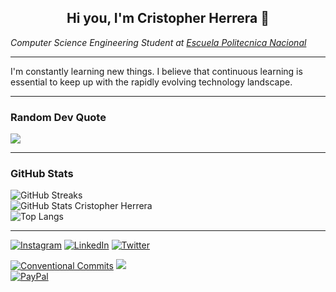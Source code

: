 <!-- Presentation -->
<h2 align="center">
  Hi you, I'm Cristopher Herrera 🚀
</h2>

<!-- Roles -->
*Computer Science Engineering Student at [Escuela Politecnica Nacional](https://www.epn.edu.ec/)*

---

I'm constantly learning new things. I believe that continuous learning is essential to keep up with the rapidly evolving technology landscape.

---

### Random Dev Quote

![](https://quotes-github-readme.vercel.app/api?type=horizontal&theme=tokyonight)

---

### GitHub Stats

![GitHub Streaks](https://github-readme-streak-stats.herokuapp.com/?user=cristoxdxd&layout=compact&langs_count=10&count_private=true,issues&show_icons=true&show_owner=true&theme=tokyonight)  
![GitHub Stats Cristopher Herrera](https://github-readme-stats.vercel.app/api?username=cristoxdxd&count_private=true,issues&show_icons=true&show_owner=true&theme=tokyonight)  
![Top Langs](https://github-readme-stats.vercel.app/api/top-langs?username=cristoxdxd&layout=compact&langs_count=10&count_private=true,issues&show_icons=true&show_owner=true&theme=tokyonight&hide=css,html,javascript,java,typescript)

---

[![Instagram](https://img.shields.io/badge/Instagram-%23E4405F.svg?logo=Instagram&logoColor=white)](https://instagram.com/cristo.dev) [![LinkedIn](https://img.shields.io/badge/LinkedIn-%230077B5.svg?logo=linkedin&logoColor=white)](https://linkedin.com/in/cristoxdxd) [![Twitter](https://img.shields.io/badge/Twitter-%231DA1F2.svg?logo=Twitter&logoColor=white)](https://twitter.com/cristoxdxd_tw) 

[![Conventional Commits](https://img.shields.io/badge/Conventional%20Commits-1.0.0-yellow.svg)](https://conventionalcommits.org) [![](https://visitcount.itsvg.in/api?id=cristoxdxd&icon=0&color=0)](https://visitcount.itsvg.in) <!-- ![Visitors](https://visitor-badge.glitch.me/badge?page_id=cristoxdxd.cristoxdxd) -->  
[![PayPal](https://img.shields.io/badge/PayPal-00457C?style=for-the-badge&logo=paypal&logoColor=white)](https://paypal.me/cristoxdxd) 
